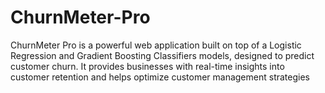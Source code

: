 # ChurnMeter-Pro
ChurnMeter Pro is a powerful web application built on top of a Logistic Regression and Gradient Boosting Classifiers models, designed to predict customer churn. It provides businesses with real-time insights into customer retention and helps optimize customer management strategies
